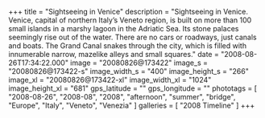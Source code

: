 +++
title = "Sightseeing in Venice"
description = "Sightseeing in Venice. Venice, capital of northern Italy’s Veneto region, is built on more than 100 small islands in a marshy lagoon in the Adriatic Sea. Its stone palaces seemingly rise out of the water. There are no cars or roadways, just canals and boats. The Grand Canal snakes through the city, which is filled with innumerable narrow, mazelike alleys and small squares."
date = "2008-08-26T17:34:22.000"
image = "20080826@173422"
image_s = "20080826@173422-s"
image_width_s = "400"
image_height_s = "266"
image_xl = "20080826@173422-xl"
image_width_xl = "1024"
image_height_xl = "681"
gps_latitude = ""
gps_longitude = ""
phototags = [ "2008-08-26", "2008-08", "2008", "afternoon", "summer", "bridge", "Europe", "Italy", "Veneto", "Venezia" ]
galleries = [ "2008 Timeline" ]
+++
